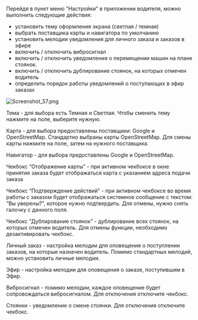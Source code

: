 Перейдя в пункт меню “Настройки” в приложении водителя, можно выполнить следующие действия:

* установить тему оформления экрана (светлая / темная)
* выбрать поставщика карты и навигатора по умолчанию
* установить мелодии уведомления для личного заказа и заказов в эфире
* включить / отключить вибросигнал
* включить / отключить уведомление о перемещении машин на плане стоянок.
* включить / отключить дублирование стоянок, на которых отмечен водитель
* определить порядок работы уведомлений о поступающих в эфир заказах

![Screenshot_57.png](https://txcloud.atlassian.net/wiki/download/attachments/27623755/wbrnpPsyFBkY68_3i9aWOlQd8rzLTHDBpOmo-B3qxIjK3S1PbXU7CBtRNdDQZyXcGhJ8xn2w5QzS99vIMiwTxKtosugFjo_N9O2Cw7n-DRaniPUpjOlRDRPbYzMi6MJSXkbUWmuj?version=1&modificationDate=1600351449073&cacheVersion=1&api=v2)

Тема - для выбора есть Темная и Светлая. Чтобы сменить тему нажмите на поле, выберите нужную.

Карта - для выбора предоставлены поставщики: Google и OpenStreetMap. Стандартно выбраны карты OpenStreetMap. Для смены карты нажмите на поле, затем на нужного поставщика.

Навигатор - для выбора предоставлены Google и OpenStreetMap.

Чекбокс “Отображение карты” - при активном чекбоксе в окне принятия заказа будет отображаться карта с указанием адреса подачи заказа

Чекбокс “Подтверждение действий” - при активном чекбоксе во время работы с заказом будет отображаться системное сообщение с текстом: “Вы уверены?”, которое нужно подтвердить. Для отмены, нужно снять галочку с данного поля.  

Чекбокс “Дублирование стоянок” - дублирование всех стоянок, на которых отмечен водитель. Для отмены функции, необходимо дезактивировать чекбокс. 

Личный заказ - настройка мелодии для оповещения о поступлении заказов, на которые назначен водитель. Помимо стандартных мелодий, можно установить личные мелодии.

Эфир - настройка мелодии для оповещения о заказе, поступившим в Эфир.

Вибросигнал - помимо мелодии, каждое оповещение будет сопровождаться вибросигналом. Для отключения отключите чекбокс.

Стоянки - уведомление о смене стоянки. Для отключения отключите чекбокс.